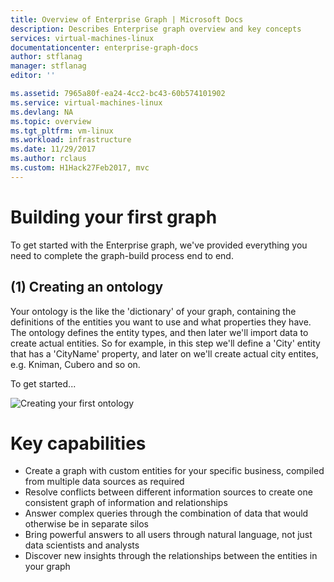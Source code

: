 ```yaml
---
title: Overview of Enterprise Graph | Microsoft Docs
description: Describes Enterprise graph overview and key concepts
services: virtual-machines-linux
documentationcenter: enterprise-graph-docs
author: stflanag
manager: stflanag
editor: ''

ms.assetid: 7965a80f-ea24-4cc2-bc43-60b574101902
ms.service: virtual-machines-linux
ms.devlang: NA
ms.topic: overview
ms.tgt_pltfrm: vm-linux
ms.workload: infrastructure
ms.date: 11/29/2017
ms.author: rclaus
ms.custom: H1Hack27Feb2017, mvc
---
```


# Building your first graph

To get started with the Enterprise graph, we've provided everything you need to complete the graph-build process end to end.

## (1) Creating an ontology

Your ontology is the like the 'dictionary' of your graph, containing the definitions of the entities you want to use and what properties they have. The ontology defines the entity types, and then later we'll import data to create actual entities. So for example, in this step we'll define a 'City' entity that has a 'CityName' property, and later on we'll create actual city entites, e.g. Kniman, Cubero and so on.

To get started...

 ![Creating your first ontology](media/building-your-first-graph/choose-ontology.png)



# Key capabilities

* Create a graph with custom entities for your specific business, compiled from multiple data sources as required
* Resolve conflicts between different information sources to create one consistent graph of information and relationships
* Answer complex queries through the combination of data that would otherwise be in separate silos
* Bring powerful answers to all users through natural language, not just data scientists and analysts
* Discover new insights through the relationships between the entities in your graph
